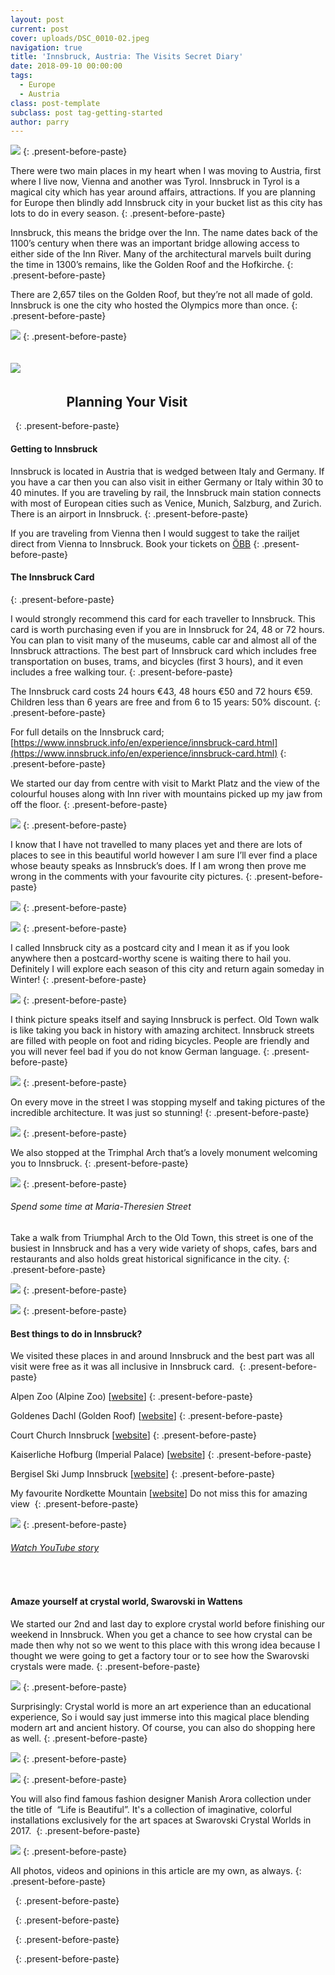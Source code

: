 ```yaml
---
layout: post
current: post
cover: uploads/DSC_0010-02.jpeg
navigation: true
title: 'Innsbruck, Austria: The Visits Secret Diary'
date: 2018-09-10 00:00:00
tags:
  - Europe
  - Austria
class: post-template
subclass: post tag-getting-started
author: parry
---
```


![](/uploads/DSC_0010-02.jpeg)
{: .present-before-paste}

There were two main places in my heart when I was moving to Austria, first where I live now, Vienna and another was Tyrol. Innsbruck in Tyrol is a magical city which has year around affairs, attractions. If you are planning for Europe then blindly add Innsbruck city in your bucket list as this city has lots to do in every season.
{: .present-before-paste}

Innsbruck, this means the bridge over the Inn. The name dates back of the 1100’s century when there was an important bridge allowing access to either side of the Inn River. Many of the architectural marvels built during the time in 1300’s remains, like the Golden Roof and the Hofkirche.
{: .present-before-paste}

There are 2,657 tiles on the Golden Roof, but they’re not all made of gold. Innsbruck is one the city who hosted the Olympics more than once.
{: .present-before-paste}

![](/uploads/DSC_0013-01.jpeg)
{: .present-before-paste}

## ![](/uploads/DSC_0016-01.jpeg) &nbsp; &nbsp; &nbsp; &nbsp; &nbsp; &nbsp; &nbsp; &nbsp;

## &nbsp; &nbsp; &nbsp; &nbsp; &nbsp; &nbsp; &nbsp; &nbsp; &nbsp; Planning Your Visit

&nbsp;
{: .present-before-paste}

#### Getting to Innsbruck

Innsbruck is located in Austria that is wedged between Italy and Germany. If you have a car then you can also visit in either Germany or Italy within 30 to 40 minutes. If you are traveling by rail, the Innsbruck main station connects with most of European cities such as Venice, Munich, Salzburg, and Zurich. There is an airport in Innsbruck.
{: .present-before-paste}

If you are traveling from Vienna then I would suggest to take the railjet direct from Vienna to Innsbruck. Book your tickets on [&Ouml;BB](https://www.oebb.at/de/)
{: .present-before-paste}

#### The Innsbruck Card
{: .present-before-paste}

I would strongly recommend this card for each traveller to Innsbruck. This card is worth purchasing even if you are in Innsbruck for 24, 48 or 72 hours. You can plan to visit many of the museums, cable car and almost all of the Innsbruck attractions. The best part of Innsbruck card which includes free transportation on buses, trams, and bicycles (first 3 hours), and it even includes a free walking tour.
{: .present-before-paste}

The Innsbruck card costs 24 hours €43, 48 hours €50 and 72 hours €59. Children less than 6 years are free and from 6 to 15 years: 50% discount.
{: .present-before-paste}

For full details on the Innsbruck card; [https://www.innsbruck.info/en/experience/innsbruck-card.html](https://www.innsbruck.info/en/experience/innsbruck-card.html)
{: .present-before-paste}

We started our day from centre with visit to Markt Platz and the view of the colourful houses along with Inn river with mountains picked up my jaw from off the floor.
{: .present-before-paste}

![](/uploads/DSC_0012-01.jpeg)
{: .present-before-paste}

I know that I have not travelled to many places yet and there are lots of places to see in this beautiful world however I am sure I’ll ever find a place whose beauty speaks as Innsbruck’s does. If I am wrong then prove me wrong in the comments with your favourite city pictures.
{: .present-before-paste}

![](/uploads/IMG_20180515_105745_428-01.jpeg)
{: .present-before-paste}

![](/uploads/DSC_0007-01.jpeg)
{: .present-before-paste}

I called Innsbruck city as a postcard city and I mean it as if you look anywhere then a postcard-worthy scene is waiting there to hail you. Definitely I will explore each season of this city and return again someday in Winter!
{: .present-before-paste}

![](/uploads/DSC_0020-01.jpeg)
{: .present-before-paste}

I think picture speaks itself and saying Innsbruck is perfect. Old Town walk is like taking you back in history with amazing architect. Innsbruck streets are filled with people on foot and riding bicycles. People are friendly and you will never feel bad if you do not know German language.
{: .present-before-paste}

![](/uploads/DSC_0035-01.jpeg)
{: .present-before-paste}

On every move in the street I was stopping myself and taking pictures of the incredible architecture. It was just so stunning!
{: .present-before-paste}

![](/uploads/DSC_0028-01.jpeg)
{: .present-before-paste}

We also stopped at the Trimphal Arch that’s a lovely monument welcoming you to Innsbruck.
{: .present-before-paste}

![](/uploads/DSC_0022-01.jpeg)
{: .present-before-paste}

###### Spend some time at Maria-Theresien Street

Take a walk from Triumphal Arch to the Old Town, this street is one of the busiest in Innsbruck and has a very wide variety of shops, cafes, bars and restaurants and also holds great historical significance in the city.
{: .present-before-paste}

![](/uploads/DSC_0017-02.jpeg)
{: .present-before-paste}

![](/uploads/DSC_0019-01.jpeg)
{: .present-before-paste}

#### Best things to do in Innsbruck?

We visited these places in and around Innsbruck and the best part was all visit were free as it was all inclusive in Innsbruck card.&nbsp;
{: .present-before-paste}

Alpen Zoo (Alpine Zoo) [[website](https://www.alpenzoo.at/en/)]
{: .present-before-paste}

Goldenes Dachl (Golden Roof) [[website](https://www.innsbruck.info/en/facilities/details/infrastruktur/golden-roof-innsbruck.html)]
{: .present-before-paste}

Court Church Innsbruck [[website](https://www.innsbruck.info/en/facilities/details/infrastruktur/court-church-innsbruck.html)]
{: .present-before-paste}

Kaiserliche Hofburg (Imperial Palace) [[website](https://www.innsbruck.info/en/facilities/details/infrastruktur/imperial-palace-innsbruck.html)]
{: .present-before-paste}

Bergisel Ski Jump Innsbruck [[website](http://www.bergisel.info/at/index.php)]
{: .present-before-paste}

My favourite Nordkette Mountain [[website](https://www.innsbruck.info/en/innsbruck-city/experience/sightseeing-in-innsbruck/nordkette-mountain.html)] Do not miss this for amazing view&nbsp;
{: .present-before-paste}

![](/uploads/20180619-235538.jpg)
{: .present-before-paste}

###### [Watch YouTube story](https://youtu.be/IgReqqqkQpQ)

&nbsp;

#### Amaze yourself at crystal world, Swarovski in Wattens

We started our 2nd and last day to explore crystal world before finishing our weekend in Innsbruck. When you get a chance to see how crystal can be made then why not so we went to this place with this wrong idea because I thought we were going to get a factory tour or to see how the Swarovski crystals were made.
{: .present-before-paste}

![](/uploads/DSC_0484-01.jpeg)
{: .present-before-paste}

Surprisingly: Crystal world is more an art experience than an educational experience, So i would say just immerse into this magical place blending modern art and ancient history. Of course, you can also do shopping here as well.
{: .present-before-paste}

![](/uploads/20180519_184919-01.jpeg)
{: .present-before-paste}

![](/uploads/DSC_0490-01.jpeg)
{: .present-before-paste}

You will also find famous fashion designer Manish Arora collection under the title of&nbsp; “Life is Beautiful”. It's a collection of imaginative, colorful installations exclusively for the art spaces at Swarovski Crystal Worlds in 2017.&nbsp;
{: .present-before-paste}

![](/uploads/DSC_0632-01.jpeg)
{: .present-before-paste}

All photos, videos and opinions in this article are my own, as always.
{: .present-before-paste}

&nbsp;
{: .present-before-paste}

&nbsp;
{: .present-before-paste}

&nbsp;
{: .present-before-paste}

&nbsp;
{: .present-before-paste}